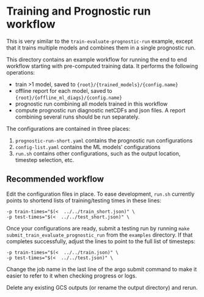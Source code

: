 # Training and Prognostic run workflow

This is very similar to the `train-evaluate-prognostic-run` example, except that
it trains multiple models and combines them in a single prognostic run.

This directory contains an example workflow for running the end to end
workflow starting with pre-computed training data. It performs the following
operations:
- train >1 model, saved to `{root}/{trained_models}/{config.name}`
- offline report for each model, saved to `{root}/{offline_ml_diags}/{config.name}`
- prognostic run combining all models trained in this workflow
- compute prognostic run diagnostic netCDFs and json files. A report combining
  several runs should be run separately.

The configurations are contained in three places:

1. `prognostic-run-short.yaml` contains the prognostic run configurations
1. `config-list.yaml` contains the ML models' configurations
1. `run.sh` contains other configurations, such as the output location,
   timestep selection, etc.


## Recommended workflow

Edit the configuration files in place. To ease development, `run.sh`
currently points to shortend lists of training/testing times in these lines:

    -p train-times="$(<  ../../train_short.json)" \
    -p test-times="$(<  ../../test_short.json)" \


Once your configurations are ready, submit a testing run by running 
`make submit_train_evaluate_prognostic_run` from the `examples` directory. If
that completes successfully, adjust the lines to point to the full list of
timesteps:

    -p train-times="$(<  ../../train.json)" \
    -p test-times="$(<  ../../test.json)" \

Change the job name in the last line of the argo submit command to make it easier
to refer to it when checking progress or logs.

Delete any existing GCS outputs (or rename the output directory) and rerun.
